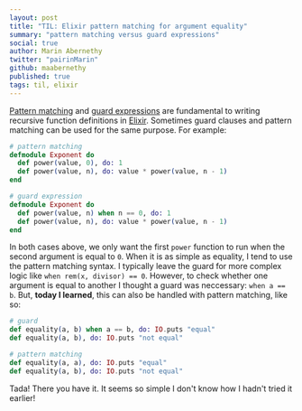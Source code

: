```yaml
---
layout: post
title: "TIL: Elixir pattern matching for argument equality"
summary: "pattern matching versus guard expressions"
social: true
author: Marin Abernethy
twitter: "pairinMarin"
github: maabernethy
published: true
tags: til, elixir
---
```


[Pattern matching][pattern-matching] and [guard expressions][guard-expressions] are fundamental to
writing recursive function definitions in [Elixir][elixir]. Sometimes guard clauses and pattern matching
can be used for the same purpose. For example:

```elixir
# pattern matching
defmodule Exponent do
  def power(value, 0), do: 1
  def power(value, n), do: value * power(value, n - 1)
end

# guard expression
defmodule Exponent do
  def power(value, n) when n == 0, do: 1
  def power(value, n), do: value * power(value, n - 1)
end
```

In both cases above, we only want the first `power` function to run when the second argument is equal to `0`.
When it is as simple as equality, I tend to use the pattern matching syntax. I typically leave the guard for more complex
logic like `when rem(x, divisor) == 0`. However, to check whether one argument is equal to another I thought a guard was neccessary: `when a == b`.
But, **today I learned**, this can also be handled with pattern matching, like so:

```elixir
# guard
def equality(a, b) when a == b, do: IO.puts "equal"
def equality(a, b), do: IO.puts "not equal"

# pattern matching
def equality(a, a), do: IO.puts "equal"
def equality(a, b), do: IO.puts "not equal"
```

Tada! There you have it. It seems so simple I don't know how I hadn't tried it earlier!

[pattern-matching]: http://elixir-lang.org/getting-started/pattern-matching.html
[guard-expressions]: http://elixir-lang.org/getting-started/case-cond-and-if.html#expressions-in-guard-clauses
[elixir]: http://elixir-lang.org/
